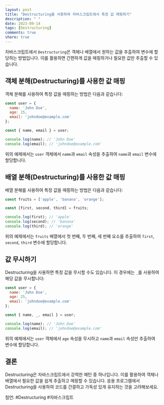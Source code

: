 ```yaml
---
layout: post
title: "Destructuring을 사용하여 자바스크립트에서 특정 값 매핑하기"
description: " "
date: 2023-09-14
tags: [Destructuring]
comments: true
share: true
---
```


자바스크립트에서 `Destructuring`은 객체나 배열에서 원하는 값을 추출하여 변수에 할당하는 방법입니다. 이를 활용하면 간편하게 값을 매핑하거나 필요한 값만 추출할 수 있습니다.

## 객체 분해(Destructuring)를 사용한 값 매핑

객체 분해를 사용하여 특정 값을 매핑하는 방법은 다음과 같습니다:

```javascript
const user = {
  name: 'John Doe',
  age: 25,
  email: 'johndoe@example.com'
};

const { name, email } = user;

console.log(name); // 'John Doe'
console.log(email); // 'johndoe@example.com'
```

위의 예제에서는 `user` 객체에서 `name`과 `email` 속성을 추출하여 `name`과 `email` 변수에 할당합니다.

## 배열 분해(Destructuring)를 사용한 값 매핑

배열 분해를 사용하여 특정 값을 매핑하는 방법은 다음과 같습니다:

```javascript
const fruits = ['apple', 'banana', 'orange'];

const [first, second, third] = fruits;

console.log(first); // 'apple'
console.log(second); // 'banana'
console.log(third); // 'orange'
```

위의 예제에서는 `fruits` 배열에서 첫 번째, 두 번째, 세 번째 요소를 추출하여 `first`, `second`, `third` 변수에 할당합니다.

## 값 무시하기

Destructuring을 사용하면 특정 값을 무시할 수도 있습니다. 이 경우에는 `_`를 사용하여 해당 값을 무시합니다:

```javascript
const user = {
  name: 'John Doe',
  age: 25,
  email: 'johndoe@example.com'
};

const { name, _, email } = user;

console.log(name); // 'John Doe'
console.log(email); // 'johndoe@example.com'
```

위의 예제에서는 `user` 객체에서 `age` 속성을 무시하고 `name`과 `email` 속성만 추출하여 변수에 할당합니다.

## 결론

Destructuring은 자바스크립트에서 강력한 패턴 중 하나입니다. 이를 활용하여 객체나 배열에서 필요한 값을 쉽게 추출하고 매핑할 수 있습니다. 응용 프로그램에서 Destructuring을 사용하여 코드를 간결하고 가독성 있게 유지하는 것을 고려해보세요.

첨언: #Destructuring #자바스크립트